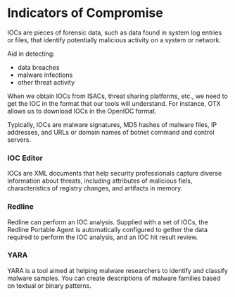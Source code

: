 # Indicators of Compromise

IOCs are pieces of forensic data, such as data found in system log entries or files, that identify potentially malicious activity on a system or network. 

Aid in detecting: 
- data breaches
- malware infections
- other threat activity

When we obtain IOCs from ISACs, threat sharing platforms, etc., we need to get the IOC in the format that our tools will understand. 
For instance, OTX allows us to download IOCs in the OpenIOC format. 

Typically, IOCs are malware signatures, MD5 hashes of malware files, IP addresses, and URLs or domain names of botnet command and control servers. 

### IOC Editor
IOCs are XML documents that help security professionals capture diverse information about threats, including attributes of malicious fiels, characteristics of registry changes, and artifacts in memory. 

### Redline
Redline can perform an IOC analysis. 
Supplied with a set of IOCs, the Redline Portable Agent is automatically configured to gether the data required to perform the IOC analysis, and an IOC hit result review. 

### YARA
YARA is a tool aimed at helping malware researchers to identify and classify malware samples. 
You can create descriptions of malware families based on textual or binary patterns. 